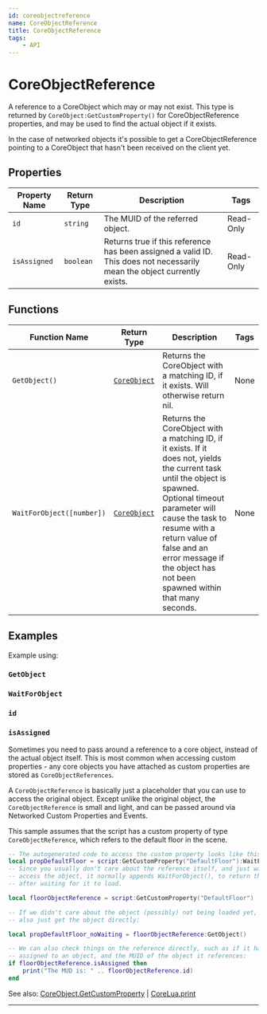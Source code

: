 ```yaml
---
id: coreobjectreference
name: CoreObjectReference
title: CoreObjectReference
tags:
    - API
---
```


# CoreObjectReference

A reference to a CoreObject which may or may not exist. This type is returned by `CoreObject:GetCustomProperty()` for CoreObjectReference properties, and may be used to find the actual object if it exists.

In the case of networked objects it's possible to get a CoreObjectReference pointing to a CoreObject that hasn't been received on the client yet.

## Properties

| Property Name | Return Type | Description | Tags |
| -------- | ----------- | ----------- | ---- |
| `id` | `string` | The MUID of the referred object. | Read-Only |
| `isAssigned` | `boolean` | Returns true if this reference has been assigned a valid ID. This does not necessarily mean the object currently exists. | Read-Only |

## Functions

| Function Name | Return Type | Description | Tags |
| -------- | ----------- | ----------- | ---- |
| `GetObject()` | [`CoreObject`](coreobject.md) | Returns the CoreObject with a matching ID, if it exists. Will otherwise return nil. | None |
| `WaitForObject([number])` | [`CoreObject`](coreobject.md) | Returns the CoreObject with a matching ID, if it exists. If it does not, yields the current task until the object is spawned. Optional timeout parameter will cause the task to resume with a return value of false and an error message if the object has not been spawned within that many seconds. | None |

## Examples

Example using:

### `GetObject`

### `WaitForObject`

### `id`

### `isAssigned`

Sometimes you need to pass around a reference to a core object, instead of the actual object itself. This is most common when accessing custom properties - any core objects you have attached as custom properties are stored as `CoreObjectReferences`.

A `CoreObjectReference` is basically just a placeholder that you can use to access the original object. Except unlike the original object, the `CoreObjectReference` is small and light, and can be passed around via Networked Custom Properties and Events.

This sample assumes that the script has a custom property of type `CoreObjectReference`, which refers to the default floor in the scene.

```lua
-- The autogenerated code to access the custom property looks like this:
local propDefaultFloor = script:GetCustomProperty("DefaultFloor"):WaitForObject()
-- Since you usually don't care about the reference itself, and just want to
-- access the object, it normally appends WaitForObject(), to return the object
-- after waiting for it to load.

local floorObjectReference = script:GetCustomProperty("DefaultFloor")

-- If we didn't care about the object (possibly) not being loaded yet, we could
-- also just get the object directly:

local propDefaultFloor_noWaiting = floorObjectReference:GetObject()

-- We can also check things on the reference directly, such as if it has been
-- assigned to an object, and the MUID of the object it references:
if floorObjectReference.isAssigned then
    print("The MUD is: " .. floorObjectReference.id)
end
```

See also: [CoreObject.GetCustomProperty](coreobject.md) | [CoreLua.print](coreluafunctions.md)

---
